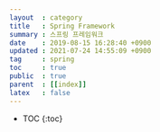 ```yaml
---
layout  : category
title   : Spring Framework
summary : 스프링 프레임워크
date    : 2019-08-15 16:28:40 +0900
updated : 2021-07-24 14:55:09 +0900
tag     : spring
toc     : true
public  : true
parent  : [[index]]
latex   : false
---
```

* TOC
{:toc}

